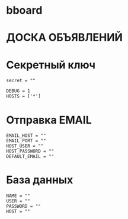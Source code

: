 # bboard

# ДОСКА ОБЪЯВЛЕНИЙ 

# Секретный ключ

```
secret = ""
```

```
DEBUG = 1
HOSTS = ['*']
```

# Отправка EMAIL

```
EMAIL_HOST = ""
EMAIL_PORT = ""
HOST_USER = ""
HOST_PASSWORD = ""
DEFAULT_EMAIL = ""
```
# База данных 

```
NAME = ""
USER = ""
PASSWORD = ""
HOST = ""
```
